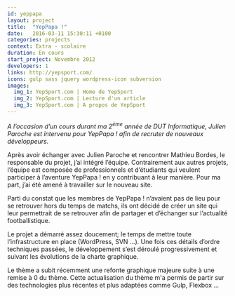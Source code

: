 ```yaml
---
id: yeppapa
layout: project
title:  "YepPapa !"
date:   2016-03-11 15:30:11 +0100
categories: projects
context: Extra - scolaire
duration: En cours
start_project: Novembre 2012
developers: 1
links: http://yepsport.com/
icons: gulp sass jquery wordpress-icon subversion
images:
  img_1: YepSport.com | Home de YepSport
  img_2: YepSport.com | Lecture d'un article
  img_3: YepSport.com | A propos de YepSport
---
```

*A l’occasion d’un cours durant ma 2<sup>ème</sup> année de DUT Informatique,
Julien Paroche est intervenu pour YepPapa ! afin de recruter de nouveaux
développeurs.*

Après avoir échanger avec Julien Paroche et rencontrer Mathieu Bordes, le
responsable du projet, j’ai intégré l’équipe. Contrairement aux autres projets,
l’équipe est composée de professionnels et d’étudiants qui veulent participer
à l’aventure YepPapa ! en y contribuant à leur manière. Pour ma part, j’ai été
amené à travailler sur le nouveau site.

Parti du constat que les membres de YepPapa ! n’avaient pas de lieu pour se
retrouver hors du temps de matchs, ils ont décidé de créer un site qui leur
permettrait de se retrouver afin de partager et d’échanger sur l’actualité
footballistique.

Le projet a démarré assez doucement; le temps de mettre toute l’infrastructure
en place (WordPress, SVN ...). Une fois ces détails d’ordre techniques passées,
le développement s’est déroulé progressivement et suivant les évolutions de la
charte graphique.

Le thème a subit récemment une refonte graphique majeure suite à une remise à 0
du thème. Cette actualisation du thème m'a permis de partir sur des technologies
plus récentes et plus adaptées comme Gulp, Flexbox ...
